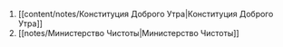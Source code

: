 1. [[content/notes/Конституция Доброго Утра|Конституция Доброго Утра]]
2. [[notes/Министерство Чистоты|Министерство Чистоты]]